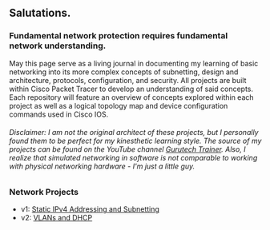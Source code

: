 ## Salutations.

### Fundamental network protection requires fundamental network understanding.
May this page serve as a living journal in documenting my learning of basic networking into its more complex concepts of subnetting, design and architecture, protocols, configuration, and security.  All projects are built within Cisco Packet Tracer to develop an understanding of said concepts.  Each repository will feature an overview of concepts explored within each project as well as a logical topology map and device configuration commands used in Cisco IOS.

###### Disclaimer: I am not the original architect of these projects, but I personally found them to be perfect for my kinesthetic learning style. The source of my projects can be found on the YouTube channel <a href="https://www.youtube.com/@gtechtrainer">Gurutech Trainer</a>. Also, I realize that simulated networking in software is not comparable to working with physical networking hardware - I'm just a little guy.

### Network Projects
  * v1: <a href="https://github.com/Fehral/networkprojectv1">Static IPv4 Addressing and Subnetting</a>
  * v2: <a href="https://github.com/Fehral/networkprojectv2">VLANs and DHCP</a>
